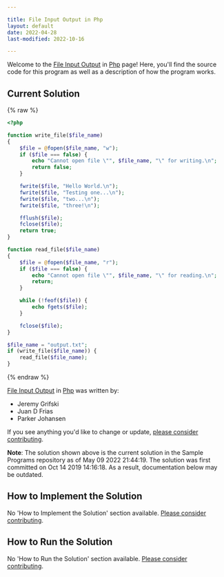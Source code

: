 ```yaml
---

title: File Input Output in Php
layout: default
date: 2022-04-28
last-modified: 2022-10-16

---
```


Welcome to the [File Input Output](https://sampleprograms.io/projects/file-input-output) in [Php](https://sampleprograms.io/languages/php) page! Here, you'll find the source code for this program as well as a description of how the program works.

## Current Solution

{% raw %}

```php
<?php

function write_file($file_name)
{
    $file = @fopen($file_name, "w");
    if ($file === false) {
        echo "Cannot open file \"", $file_name, "\" for writing.\n";
        return false;
    }

    fwrite($file, "Hello World.\n");
    fwrite($file, "Testing one...\n");
    fwrite($file, "two...\n");
    fwrite($file, "three!\n");

    fflush($file);
    fclose($file);
    return true;
}

function read_file($file_name)
{
    $file = @fopen($file_name, "r");
    if ($file === false) {
        echo "Cannot open file \"", $file_name, "\" for reading.\n";
        return;
    }

    while (!feof($file)) {
        echo fgets($file);
    }

    fclose($file);
}

$file_name = "output.txt";
if (write_file($file_name)) {
    read_file($file_name);
}
```

{% endraw %}

[File Input Output](https://sampleprograms.io/projects/file-input-output) in [Php](https://sampleprograms.io/languages/php) was written by:

- Jeremy Grifski
- Juan D Frias
- Parker Johansen

If you see anything you'd like to change or update, [please consider contributing](https://github.com/TheRenegadeCoder/sample-programs).

**Note**: The solution shown above is the current solution in the Sample Programs repository as of May 09 2022 21:44:19. The solution was first committed on Oct 14 2019 14:16:18. As a result, documentation below may be outdated.

## How to Implement the Solution

No 'How to Implement the Solution' section available. [Please consider contributing](https://github.com/TheRenegadeCoder/sample-programs-website).

## How to Run the Solution

No 'How to Run the Solution' section available. [Please consider contributing](https://github.com/TheRenegadeCoder/sample-programs-website).